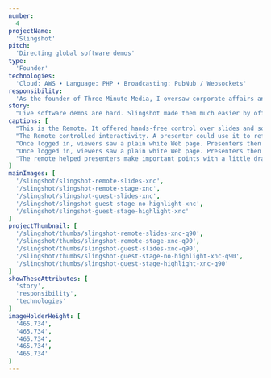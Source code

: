 ```yaml
---
number: 
  4
projectName: 
  'Slingshot'
pitch: 
  'Directing global software demos'
type:
  'Founder'
technologies: 
  'Cloud: AWS ∙ Language: PHP ∙ Broadcasting: PubNub / Websockets'
responsibility:
  'As the founder of Three Minute Media, I oversaw corporate affairs and platform development, including our lead developer, budget, and investor outreach.'
story:
  "Live software demos are hard. Slingshot made them much easier by offering simple tools to remotely choregraph what viewers saw on their own screens."
captions: [
  "This is the Remote. It offered hands-free control over slides and software. Presenters could use it to run global software demos or to wander the room during in-person meetings.",
  "The Remote controlled interactivity. A presenter could use it to refresh a viewer's screen, to start and stop a live video, and more. In this case, it was used to add a live YouTube video to screen.",
  "Once logged in, viewers saw a plain white Web page. Presenters then used the Remote to decide what appeared on it. In this case, a slide is being shown.",
  "Once logged in, viewers saw a plain white Web page. Presenters then used the Remote to decide what appeared on it. In this case, a live YouTube video and its embed code are being shown.",
  "The remote helped presenters make important points with a little drama. In this case, the live YouTube video's embed code is being highlighted in yellow."
]
mainImages: [
  '/slingshot/slingshot-remote-slides-xnc',
  '/slingshot/slingshot-remote-stage-xnc',
  '/slingshot/slingshot-guest-slides-xnc',
  '/slingshot/slingshot-guest-stage-no-highlight-xnc',
  '/slingshot/slingshot-guest-stage-highlight-xnc'
]
projectThumbnail: [
  '/slingshot/thumbs/slingshot-remote-slides-xnc-q90',
  '/slingshot/thumbs/slingshot-remote-stage-xnc-q90',
  '/slingshot/thumbs/slingshot-guest-slides-xnc-q90',
  '/slingshot/thumbs/slingshot-guest-stage-no-highlight-xnc-q90',
  '/slingshot/thumbs/slingshot-guest-stage-highlight-xnc-q90'
]
showTheseAttributes: [
  'story',
  'responsibility',
  'technologies'
]
imageHolderHeight: [
  '465.734',
  '465.734',
  '465.734',
  '465.734',
  '465.734'
]
---
```

